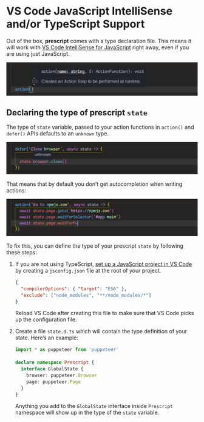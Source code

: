 # VS Code JavaScript IntelliSense and/or TypeScript Support

Out of the box, **prescript** comes with a type declaration file. This means it
will work with
[VS Code IntelliSense for JavaScript](https://code.visualstudio.com/docs/languages/javascript)
right away, even if you are using just JavaScript.

![Screenshot](./typing-hint.png)

## Declaring the type of prescript `state`

The type of `state` variable, passed to your action functions in `action()` and
`defer()` APIs defaults to an `unknown` type.

![Screenshot](./typing-unknown.png)

That means that by default you don’t get autocompletion when writing actions:

![Screenshot](./typing-nocomplete.png)

To fix this, you can define the type of your prescript `state` by following
these steps:

1.  If you are not using TypeScript,
    [set up a JavaScript project in VS Code](https://code.visualstudio.com/docs/languages/javascript#_javascript-projects-jsconfigjson)
    by creating a `jsconfig.json` file at the root of your project.

    ```json
    {
      "compilerOptions": { "target": "ES6" },
      "exclude": ["node_modules", "**/node_modules/*"]
    }
    ```

    Reload VS Code after creating this file to make sure that VS Code picks up
    the configuration file.

2.  Create a file `state.d.ts` which will contain the type definition of your
    state. Here’s an example:

    ```typescript
    import * as puppeteer from 'puppeteer'

    declare namespace Prescript {
      interface GlobalState {
        browser: puppeteer.Browser
        page: puppeteer.Page
      }
    }
    ```

    Anything you add to the `GlobalState` interface inside `Prescript` namespace
    will show up in the type of the `state` variable.
